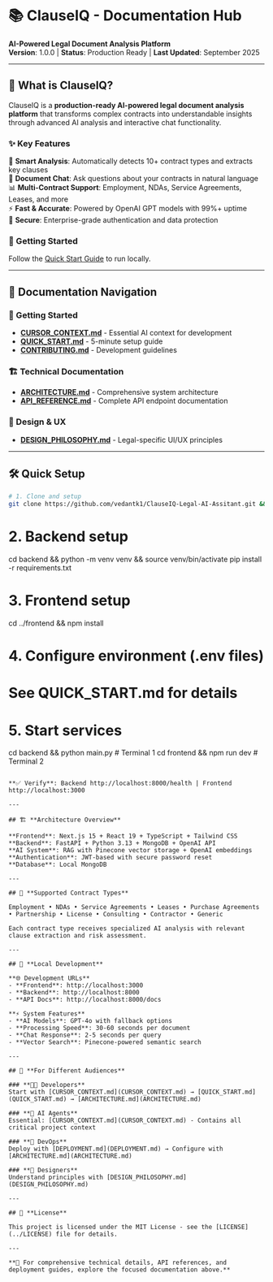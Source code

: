 # 📚 ClauseIQ - Documentation Hub

**AI-Powered Legal Document Analysis Platform**  
**Version**: 1.0.0 | **Status**: Production Ready | **Last Updated**: September 2025

---

## 🎯 **What is ClauseIQ?**

ClauseIQ is a **production-ready AI-powered legal document analysis platform** that transforms complex contracts into understandable insights through advanced AI analysis and interactive chat functionality.

### **✨ Key Features**

🧠 **Smart Analysis**: Automatically detects 10+ contract types and extracts key clauses  
💬 **Document Chat**: Ask questions about your contracts in natural language  
📊 **Multi-Contract Support**: Employment, NDAs, Service Agreements, Leases, and more  
⚡ **Fast & Accurate**: Powered by OpenAI GPT models with 99%+ uptime  
🔐 **Secure**: Enterprise-grade authentication and data protection

### **🚀 Getting Started**

Follow the [Quick Start Guide](../README.md#quick-start) to run locally.

---

## 📖 **Documentation Navigation**

### **🚀 Getting Started**

- **[CURSOR_CONTEXT.md](CURSOR_CONTEXT.md)** - Essential AI context for development
- **[QUICK_START.md](QUICK_START.md)** - 5-minute setup guide
- **[CONTRIBUTING.md](CONTRIBUTING.md)** - Development guidelines

### **🏗️ Technical Documentation**

- **[ARCHITECTURE.md](ARCHITECTURE.md)** - Comprehensive system architecture
- **[API_REFERENCE.md](API_REFERENCE.md)** - Complete API endpoint documentation

### **🎨 Design & UX**

- **[DESIGN_PHILOSOPHY.md](DESIGN_PHILOSOPHY.md)** - Legal-specific UI/UX principles

---

## 🛠️ **Quick Setup**

```bash
# 1. Clone and setup
git clone https://github.com/vedantk1/ClauseIQ-Legal-AI-Assitant.git && cd ClauseIQ-Legal-AI-Assitant
```

# 2. Backend setup

cd backend && python -m venv venv && source venv/bin/activate
pip install -r requirements.txt

# 3. Frontend setup

cd ../frontend && npm install

# 4. Configure environment (.env files)

# See QUICK_START.md for details

# 5. Start services

cd backend && python main.py # Terminal 1
cd frontend && npm run dev # Terminal 2

```

**✅ Verify**: Backend http://localhost:8000/health | Frontend http://localhost:3000

---

## 🏗️ **Architecture Overview**

**Frontend**: Next.js 15 + React 19 + TypeScript + Tailwind CSS
**Backend**: FastAPI + Python 3.13 + MongoDB + OpenAI API
**AI System**: RAG with Pinecone vector storage + OpenAI embeddings
**Authentication**: JWT-based with secure password reset
**Database**: Local MongoDB

---

## 💼 **Supported Contract Types**

Employment • NDAs • Service Agreements • Leases • Purchase Agreements • Partnership • License • Consulting • Contractor • Generic

Each contract type receives specialized AI analysis with relevant clause extraction and risk assessment.

---

## 🚀 **Local Development**

**🌐 Development URLs**
- **Frontend**: http://localhost:3000
- **Backend**: http://localhost:8000
- **API Docs**: http://localhost:8000/docs

**⚡ System Features**
- **AI Models**: GPT-4o with fallback options
- **Processing Speed**: 30-60 seconds per document
- **Chat Response**: 2-5 seconds per query
- **Vector Search**: Pinecone-powered semantic search

---

## 🤝 **For Different Audiences**

### **👨‍💻 Developers**
Start with [CURSOR_CONTEXT.md](CURSOR_CONTEXT.md) → [QUICK_START.md](QUICK_START.md) → [ARCHITECTURE.md](ARCHITECTURE.md)

### **🤖 AI Agents**
Essential: [CURSOR_CONTEXT.md](CURSOR_CONTEXT.md) - Contains all critical project context

### **🚀 DevOps**
Deploy with [DEPLOYMENT.md](DEPLOYMENT.md) → Configure with [ARCHITECTURE.md](ARCHITECTURE.md)

### **🎨 Designers**
Understand principles with [DESIGN_PHILOSOPHY.md](DESIGN_PHILOSOPHY.md)

---

## 📄 **License**

This project is licensed under the MIT License - see the [LICENSE](../LICENSE) file for details.

---

**🎯 For comprehensive technical details, API references, and deployment guides, explore the focused documentation above.**
```
